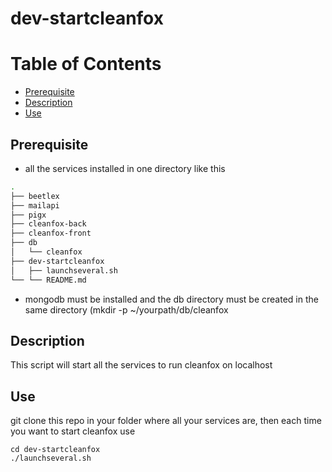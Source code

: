 # dev-startcleanfox

Table of Contents
=================

* [Prerequisite](#prerequisite)
* [Description](#description)
* [Use](#use)
      
## Prerequisite

- all the services installed in one directory like this
```bash
.
├── beetlex
├── mailapi
├── pigx
├── cleanfox-back
├── cleanfox-front
├── db
│   └── cleanfox
├── dev-startcleanfox
│   ├── launchseveral.sh
└── └── README.md

```
- mongodb must be installed and the db directory must be created in the same directory (mkdir -p ~/yourpath/db/cleanfox

## Description

This script will start all the services to run cleanfox on localhost

## Use

git clone this repo in your folder where all your services are, then each time you want to start cleanfox use
```
cd dev-startcleanfox
./launchseveral.sh
```
